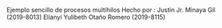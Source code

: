 Ejemplo sencillo de procesos multihilos
Hecho por : 
Justin Jr. Minaya Gil (2019-8013)
Elianyi Yulibeth Otaño Romero (2019-8115)
